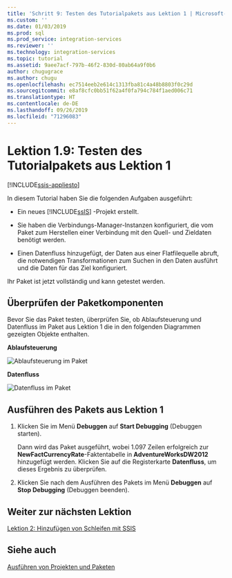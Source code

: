 ```yaml
---
title: 'Schritt 9: Testen des Tutorialpakets aus Lektion 1 | Microsoft-Dokumentation'
ms.custom: ''
ms.date: 01/03/2019
ms.prod: sql
ms.prod_service: integration-services
ms.reviewer: ''
ms.technology: integration-services
ms.topic: tutorial
ms.assetid: 9aee7acf-797b-46f2-830d-80ab64a9f0b6
author: chugugrace
ms.author: chugu
ms.openlocfilehash: ec7514eeb2e614c1313fba81c4a48b8803f0c29d
ms.sourcegitcommit: e8af8cfc0bb51f62a4f0fa794c784f1aed006c71
ms.translationtype: HT
ms.contentlocale: de-DE
ms.lasthandoff: 09/26/2019
ms.locfileid: "71296083"
---
```

# <a name="lesson-1-9-test-the-lesson-1-package"></a>Lektion 1.9: Testen des Tutorialpakets aus Lektion 1

[!INCLUDE[ssis-appliesto](../includes/ssis-appliesto-ssvrpluslinux-asdb-asdw-xxx.md)]



In diesem Tutorial haben Sie die folgenden Aufgaben ausgeführt:  
  
-   Ein neues [!INCLUDE[ssIS](../includes/ssis-md.md)] -Projekt erstellt.  
  
-   Sie haben die Verbindungs-Manager-Instanzen konfiguriert, die vom Paket zum Herstellen einer Verbindung mit den Quell- und Zieldaten benötigt werden.  
  
-   Einen Datenfluss hinzugefügt, der Daten aus einer Flatfilequelle abruft, die notwendigen Transformationen zum Suchen in den Daten ausführt und die Daten für das Ziel konfiguriert.  
  
Ihr Paket ist jetzt vollständig und kann getestet werden.
  
## <a name="check-the-package-components"></a>Überprüfen der Paketkomponenten
  
Bevor Sie das Paket testen, überprüfen Sie, ob Ablaufsteuerung und Datenfluss im Paket aus Lektion 1 die in den folgenden Diagrammen gezeigten Objekte enthalten.  
  
**Ablaufsteuerung** 
  
![Ablaufsteuerung im Paket](../integration-services/media/task9lesson1control.gif "Ablaufsteuerung im Paket")  
  
**Datenfluss**  
  
![Datenfluss im Paket](../integration-services/media/task9lesson1data.gif "Datenfluss im Paket")  
  
## <a name="run-the-lesson-1-package"></a>Ausführen des Pakets aus Lektion 1  
  
1.  Klicken Sie im Menü **Debuggen** auf **Start Debugging** (Debuggen starten).  
  
    Dann wird das Paket ausgeführt, wobei 1.097 Zeilen erfolgreich zur **NewFactCurrencyRate**-Faktentabelle in **AdventureWorksDW2012** hinzugefügt werden. Klicken Sie auf die Registerkarte **Datenfluss**, um dieses Ergebnis zu überprüfen.
  
2.  Klicken Sie nach dem Ausführen des Pakets im Menü **Debuggen** auf **Stop Debugging** (Debuggen beenden).  
  
## <a name="go-to-next-lesson"></a>Weiter zur nächsten Lektion
[Lektion 2: Hinzufügen von Schleifen mit SSIS](../integration-services/lesson-2-adding-looping-with-ssis.md)  
  
## <a name="see-also"></a>Siehe auch  
[Ausführen von Projekten und Paketen](packages/run-integration-services-ssis-packages.md) 
  
  
  
